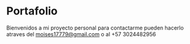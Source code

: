 # Portafolio
Bienvenidos a mi proyecto personal 
para contactarme pueden hacerlo atraves del moises17779@gmail.com o al +57 3024482956
